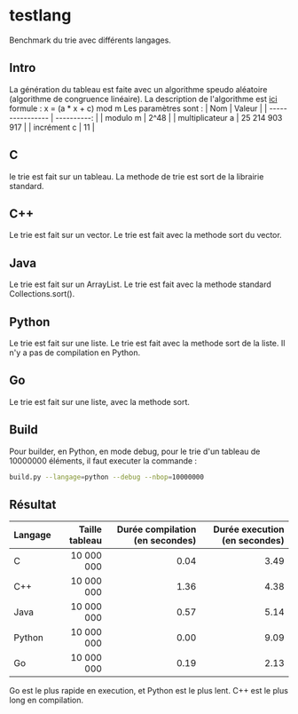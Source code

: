 # testlang

Benchmark du trie avec différents langages.

## Intro
La génération du tableau est faite avec un algorithme speudo aléatoire (algorithme de congruence linéaire).
La description de l'algorithme est [ici](https://en.wikipedia.org/wiki/Linear_congruential_generator)
formule : x = (a * x + c) mod m
Les paramètres sont :
| Nom              | Valeur      |
| ---------------- | ----------: |
| modulo m         | 2^48        |
| multiplicateur a | 25 214 903 917 |
| incrément c      | 11          |

## C
le trie est fait sur un tableau.
La methode de trie est sort de la librairie standard.

## C++
Le trie est fait sur un vector.
Le trie est fait avec la methode sort du vector.

## Java
Le trie est fait sur un ArrayList.
Le trie est fait avec la methode standard Collections.sort().

## Python
Le trie est fait sur une liste.
Le trie est fait avec la methode sort de la liste.
Il n'y a pas de compilation en Python.

## Go
Le trie est fait sur une liste, avec la methode sort.

## Build
Pour builder, en Python, en mode debug, pour le trie d'un tableau de 10000000 éléments, il faut executer la commande :
```bash
build.py --langage=python --debug --nbop=10000000
```

## Résultat

| Langage | Taille tableau | Durée compilation (en secondes) | Durée execution (en secondes) |
| ------- | -------------: | ------------------------------: | ----------------------------: |
| C       | 10 000 000       | 0.04                            | 3.49                          |
| C++     | 10 000 000       | 1.36                            | 4.38                          |
| Java    | 10 000 000       | 0.57                            | 5.14                          |
| Python  | 10 000 000       | 0.00                            | 9.09                          |
| Go      | 10 000 000       | 0.19                            | 2.13                          |

Go est le plus rapide en execution, et Python est le plus lent.
C++ est le plus long en compilation.

